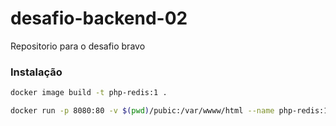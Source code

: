 # desafio-backend-02
Repositorio para o desafio bravo

### Instalação

```bash
docker image build -t php-redis:1 .
```

```bash
docker run -p 8080:80 -v $(pwd)/pubic:/var/wwww/html --name php-redis:1
```